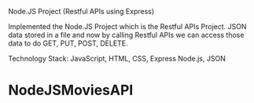 Node.JS Project (Restful APIs using Express) 

Implemented the Node.JS Project which is the Restful APIs Project. JSON data stored in a file and now by calling Restful APIs we can access those data to do GET, PUT, POST, DELETE. 

Technology Stack: JavaScript, HTML, CSS, Express Node.js, JSON


# NodeJSMoviesAPI
